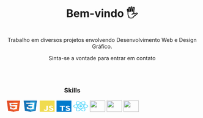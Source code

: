 <h1 align="center">Bem-vindo 🖐️</h1>

<div style="display:inline-block" align="center">
  <p>Trabalho em diversos projetos envolvendo Desenvolvimento Web e Design Gráfico.</p>
  <p>Sinta-se a vontade para entrar em contato</p>
</div>

##

<div style="display: inline-block" align="center">
  <h3>Skills</h1>
  <img align="center" height="30" width="40" src="https://raw.githubusercontent.com/devicons/devicon/master/icons/html5/html5-original.svg">
  <img align="center" height="30" width="40" src="https://raw.githubusercontent.com/devicons/devicon/master/icons/css3/css3-original.svg">
  <img align="center" height="30" width="40" src="https://raw.githubusercontent.com/devicons/devicon/master/icons/javascript/javascript-plain.svg">
  <img align="center" height="30" width="40" src="https://raw.githubusercontent.com/devicons/devicon/master/icons/typescript/typescript-plain.svg">
  <img align="center" height="30" width="40" src="https://raw.githubusercontent.com/devicons/devicon/master/icons/react/react-original.svg">
  <img align="center" height="30" width="40" src="https://user-images.githubusercontent.com/26293082/221216837-93f1fd7c-5926-43f6-bc47-70b6b50ad1d8.svg">
  <img align="center" height="30" width="40" src="https://user-images.githubusercontent.com/26293082/221216721-d00707b2-ab5b-41bf-9d81-bb988b06bfd6.svg">
  <img align="center" height="30" width="40" src="https://user-images.githubusercontent.com/26293082/221216393-cd1e658a-23c9-426f-9f37-19bca40a0f89.svg">

</div>
